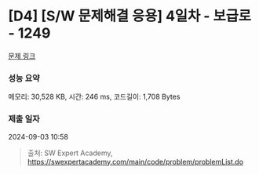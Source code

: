 # [D4] [S/W 문제해결 응용] 4일차 - 보급로 - 1249 

[문제 링크](https://swexpertacademy.com/main/code/problem/problemDetail.do?contestProbId=AV15QRX6APsCFAYD) 

### 성능 요약

메모리: 30,528 KB, 시간: 246 ms, 코드길이: 1,708 Bytes

### 제출 일자

2024-09-03 10:58



> 출처: SW Expert Academy, https://swexpertacademy.com/main/code/problem/problemList.do